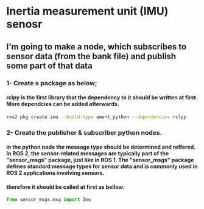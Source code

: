 # Inertia measurement unit (IMU) senosr
## I'm going to make a node, which subscribes to sensor data (from the bank file) and publish some part of that data

### 1- Create a package as below;
#### rclpy is the first library that the dependency to it should be written at first. More dependcies can be added afterwards.
```bash
ros2 pkg create imu --build-type ament_python --dependencies rclpy
```
### 2- Create the publisher & subscriber python nodes. 

#### in the python node the message type should be determined and reffered. In ROS 2, the sensor-related messages are typically part of the "sensor_msgs" package, just like in ROS 1. The "sensor_msgs" package defines standard message types for sensor data and is commonly used in ROS 2 applications involving sensors.

#### therefore it should be called at first as bellow: 
```python
from sensor_msgs.msg import Imu
```

